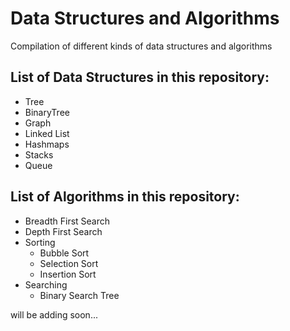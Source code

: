 # Data Structures and Algorithms

Compilation of different kinds of data structures and algorithms

## List of Data Structures in this repository:

- Tree
- BinaryTree
- Graph
- Linked List
- Hashmaps
- Stacks
- Queue

## List of Algorithms in this repository:

- Breadth First Search
- Depth First Search
- Sorting
  - Bubble Sort
  - Selection Sort
  - Insertion Sort
- Searching
  - Binary Search Tree

will be adding soon...
